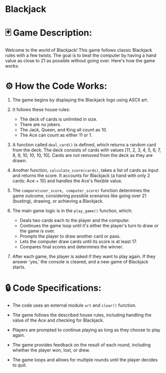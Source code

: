 # Blackjack

# 🃏 Game Description:

Welcome to the world of Blackjack! This game follows classic Blackjack rules with a few twists. The goal is to beat the computer by having a hand value as close to 21 as possible without going over. Here's how the game works:

# ⚙️ How the Code Works:

1. The game begins by displaying the Blackjack logo using ASCII art.

2. It follows these house rules:
   - The deck of cards is unlimited in size.
   - There are no jokers.
   - The Jack, Queen, and King all count as 10.
   - The Ace can count as either 11 or 1.

3. A function called `deal_card()` is defined, which returns a random card from the deck. The deck consists of cards with values [11, 2, 3, 4, 5, 6, 7, 8, 9, 10, 10, 10, 10]. Cards are not removed from the deck as they are drawn.

4. Another function, `calculate_score(cards)`, takes a list of cards as input and returns the score. It accounts for Blackjack (a hand with only 2 cards: Ace + 10) and handles the Ace's flexible value.

5. The `compare(user_score, computer_score)` function determines the game outcome, considering possible scenarios like going over 21 (busting), drawing, or achieving a Blackjack.

6. The main game logic is in the `play_game()` function, which:
   - Deals two cards each to the player and the computer.
   - Continues the game loop until it's either the player's turn to draw or the game is over.
   - Prompts the player to draw another card or pass.
   - Lets the computer draw cards until its score is at least 17.
   - Compares final scores and determines the winner.

7. After each game, the player is asked if they want to play again. If they answer 'yes,' the console is cleared, and a new game of Blackjack starts.

# 🔒 Code Specifications:

- The code uses an external module `art` and `clear()` function.
  
- The game follows the described house rules, including handling the value of the Ace and checking for Blackjack.

- Players are prompted to continue playing as long as they choose to play again.

- The game provides feedback on the result of each round, including whether the player won, lost, or drew.

- The game loops and allows for multiple rounds until the player decides to quit.

